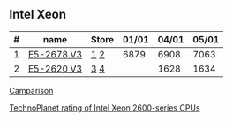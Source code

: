 ## Intel Xeon


| # | name | Store | 01/01 | 04/01 | 05/01 |
-|-|-|-|-|-
1 | [E5-2678 V3](https://www.chaynikam.info/Xeon_E5-2678_v3.html) | [1](https://aliexpress.ru/item/4000414556215.html?spm=a2g0o.detail.1000014.1.321b4fb5w5w6MX&gps-id=pcDetailBottomMoreOtherSeller&scm=1007.13338.183346.0&scm_id=1007.13338.183346.0&scm-url=1007.13338.183346.0&pvid=705a7757-b421-44b6-8ded-977d5d5b9c37&_t=gps-id:pcDetailBottomMoreOtherSeller,scm-url:1007.13338.183346.0,pvid:705a7757-b421-44b6-8ded-977d5d5b9c37,tpp_buckets:3338%230%23183346%230_3338%233142%239889%231_21387%230%23183380%230&sku_id=10000001710076839 "CPU Store") [2](https://aliexpress.ru/item/4000756196146.html?algo_pvid=187bec39-ea9b-4a99-b6c1-a1b087977ef4&af=135875_1&utm_campaign=135875_1&aff_platform=portals-tool&btsid=0b8b035916041817816032775e3d82&utm_medium=cpa&afref=https%3A%2F%2Fwww.youtube.com&cn=45qm3j3xa9yq0c2wmazbsc87mcghjrlg&dp=v5_45qm3j3xa9yq0c2wmazbsc87mcghjrlg&algo_expid=187bec39-ea9b-4a99-b6c1-a1b087977ef4-0&cv=38517779&ws_ab_test=searchweb0_0%2Csearchweb201602_%2Csearchweb201603_&product_id=4000756196146&sk=_d7Wwn2s&aff_trace_key=fd71b4e8f6004792ba73f80e99ef89f0-1609236861948-09156-_d7Wwn2s&terminal_id=e8b38080e7fc4bdb979c7f012f1f8489&utm_source=epn&utm_content=38517779&sku_id=10000007329940651 "SZCPU Store") | 6879 | 6908 | 7063 | |
2 | [E5-2620 V3](https://www.chaynikam.info/Xeon_E5-2620_v3.html) |[3](https://aliexpress.ru/item/4000265198909.html?af=1082365_1&utm_campaign=1082365_1&aff_platform=api&utm_medium=cpa&afref=https%3A%2F%2Fwww.youtube.com&cn=46qmel14qnqnzj2ss3gqr246e3a2i4qt&dp=v5_46qmel14qnqnzj2ss3gqr246e3a2i4qt&cv=38400614&product_id=4000265198909&sk=_dUEQrsZ&aff_trace_key=d6b5365b9ec742839d929db2108a928b-1609752568591-05860-_dUEQrsZ&terminal_id=e8b38080e7fc4bdb979c7f012f1f8489&utm_source=epn&utm_content=38400614&sku_id=10000001073806714 "CPU Top Store") [4](https://aliexpress.ru/item/4000081460972.html?af=135875_1&utm_campaign=135875_1&aff_platform=api&utm_medium=cpa&afref=https%3A%2F%2Fwww.youtube.com&cn=45qmel5u213igruwtk0rmvzmxxroixeh&dp=v5_45qmel5u213igruwtk0rmvzmxxroixeh&cv=38517779&product_id=4000081460972&sk=_dXAKuA5&aff_trace_key=26006d4650264d9f98c64874e9419d23-1609752738328-08354-_dXAKuA5&terminal_id=e8b38080e7fc4bdb979c7f012f1f8489&utm_source=epn&utm_content=38517779&sku_id=10000000215526386 "JSF CPU Technologies Co Ltd store") | | 1628 | 1634

[Camparison](https://www.chaynikam.info/cpu_comparison.html?Xeon_E5-2678_v3&Xeon_E5-2620_v3&Xeon_E5-2689&Xeon_E5-2689_v4conf2=`0`````2689`159`)

[TechnoPlanet rating of Intel Xeon 2600-series CPUs](Rating_CPU_LGA2011-3.xlsx)